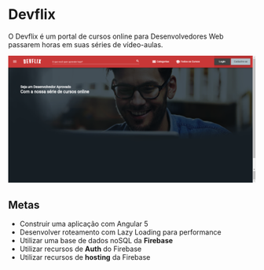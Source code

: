 # Devflix
O Devflix é um portal de cursos online para Desenvolvedores Web passarem horas em suas séries de vídeo-aulas.

![Devflix home](https://raw.githubusercontent.com/victormath12/webflix/master/src/assets/screencapture-webflix-app-firebaseapp-2018-03-15-00_06_55.png)

## Metas
- Construir uma aplicação com Angular 5
- Desenvolver roteamento com Lazy Loading para performance
- Utilizar uma base de dados noSQL da **Firebase**
- Utilizar recursos de **Auth** do Firebase
- Utilizar recursos de **hosting** da Firebase
